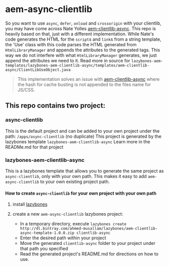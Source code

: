 # aem-async-clientlib

So you want to use `async`, `defer`, `onload` and `crossorigin` with your clientlib, you may have come across Nate Yolles [aem-clientlib-async](https://github.com/nateyolles/aem-clientlib-async). This repo is heavily based on that, just with a different implementation. While Nate's code generates the HTML for the `script`s and `link`s from a string template, the 'Use' class with this code parses the HTML generated from `HtmlLibraryManager` and appends the attributes to the generated tags. This way we do not interfere with what `HtmlLibraryManager` generates, we just append the attributes we need to it. Read more in source for `lazybones-aem-templates/lazybones-aem-clientlib-async/templates/aem-clientlib-async/ClientLibUseObject.java`

> This implementation solves an issue with [aem-clientlib-async](https://github.com/nateyolles/aem-clientlib-async) where the hash for cache busting is not appended to the files name for JS/CSS.

## This repo contains two project:

### async-clientlib
This is the default project and can be added to your own project under the path: `/apps/async-clientlib` (no duplicate)
This project is generated by the lazybones template `lazybones-aem-clientlib-async`
Learn more in the READMe.md for that project

### lazybones-aem-clientlib-async
This is a lazybones template that allows you to generate the same project as `async-clientlib`, only with your own path. This makes it easy to add `aem-async-clientlib` to your own existing project path.

#### How to create `async-clientlib` for your own project with your own path
1. install [lazybones](https://github.com/pledbrook/lazybones)
2. create a new `aem-async-clientlib` lazybones project:

    - In a temporary directory, execute `lazybones create http://dl.bintray.com/ahmed-musallam/lazybones/aem-clientlib-async-template-1.0.0.zip clientlib-async`
    - Enter the desired path within your project
    - Move the generated `clientlib-async` folder to your project under that path you specified
    - Read the generated project's README.md for directions on how to use.

